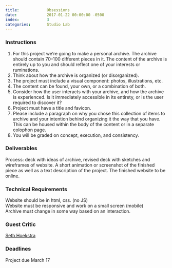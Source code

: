 ```yaml
---
title:            Obsessions
date:             2017-01-22 00:00:00 -0500
index:            3
categories:       Studio Lab
---
```


### Instructions

1. For this project we’re going to make a personal archive. The archive should contain 70–100 different pieces in it. The content of the archive is entirely up to you and should reflect one of your interests or ruminations.
2. Think about how the archive is organized (or disorganized).
3. The project must include a visual component: photos, illustrations, etc.
4. The content can be found, your own, or a combination of both.
5. Consider how the user interacts with your archive, and how the archive is experienced. Is it immediately accessible in its entirety, or is the user required to discover it?
6. Project must have a title and favicon.
7. Please include a paragraph on why you chose this collection of items to archive and your intention behind organizing it the way that you have. This can be housed within the body of the content or in a separate colophon page.
8. You will be graded on concept, execution, and consistency.

### Deliverables

Process: deck with ideas of archive, revised deck with sketches and wireframes of website. A short animation or screenshot of the finished piece as well as a text description of the project. The finished website to be online.

### Technical Requirements

Website should be in html, css. (no JS)<br>
Website must be responsive and work on a small screen (mobile)<br>
Archive must change in some way based on an interaction.

### Guest Critic

[Seth Hoekstra](http://www.sethhoekstra.com/)

### Deadlines

Project due March 17
